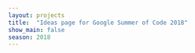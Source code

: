 ```yaml
---
layout: projects
title:  "Ideas page for Google Summer of Code 2018"
show_main: false
season: 2018
---
```

